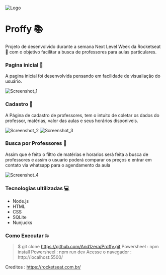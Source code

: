 ![Logo](https://user-images.githubusercontent.com/59872272/93836939-bd375e00-fc5a-11ea-823b-0d1359967c63.png)

# Proffy 📚

Projeto de desenvolvido durante a semana Next Level Week da Rocketseat 🚀 com o objetivo facilitar a busca de professores para aulas particulares. 


### Pagina inicial 🙋

A pagina inicial foi desenvolvida pensando em facilidade de visualiação do usuário.

![Screenshot_1](https://user-images.githubusercontent.com/59872272/93835933-49478680-fc57-11ea-88ed-123d3d9fbe45.png)

### Cadastro 💾

A Página de cadastro de professores, tem o intuito de coletar os dados do professor, matérias, valor das aulas e seus horários disponiveis. 

![Screenshot_2](https://user-images.githubusercontent.com/59872272/93836079-d4288100-fc57-11ea-9afb-630f88f43012.png)
![Screenshot_3](https://user-images.githubusercontent.com/59872272/93836088-d985cb80-fc57-11ea-972c-3c99b147f51a.png)

### Busca por Professores 🔎

Assim que é feito o filtro de matérias e horarios será feita a busca de professores e assim o usuario poderá comparar os preços e entrar em contato via whatsapp para o agendamento da aula

![Screenshot_4](https://user-images.githubusercontent.com/59872272/93836201-4b5e1500-fc58-11ea-801b-54b7ed20367c.png)

### Tecnologias ultilizadas 💻

- Node.js
- HTML 
- CSS
- SQLite
- Nunjucks

### Como Executar 💥

> $ git clone https://github.com/And1zera/Proffy.git
> Powersheel : npm install
> Powersheel : npm run dev
> Acesse o navegador : http://localhost:5500/



Creditos : https://rocketseat.com.br/
